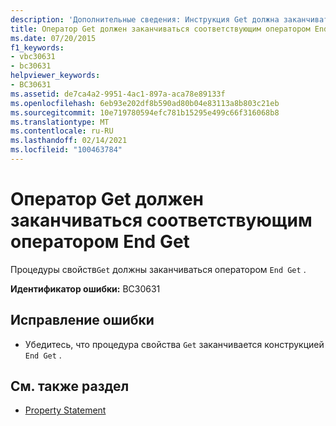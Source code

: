 ```yaml
---
description: 'Дополнительные сведения: Инструкция Get должна заканчиваться соответствующим оператором End Get'
title: Оператор Get должен заканчиваться соответствующим оператором End Get
ms.date: 07/20/2015
f1_keywords:
- vbc30631
- bc30631
helpviewer_keywords:
- BC30631
ms.assetid: de7ca4a2-9951-4ac1-897a-aca78e89133f
ms.openlocfilehash: 6eb93e202df8b590ad80b04e83113a8b803c21eb
ms.sourcegitcommit: 10e719780594efc781b15295e499c66f316068b8
ms.translationtype: MT
ms.contentlocale: ru-RU
ms.lasthandoff: 02/14/2021
ms.locfileid: "100463784"
---
```

# <a name="get-statement-must-end-with-a-matching-end-get"></a>Оператор Get должен заканчиваться соответствующим оператором End Get

Процедуры свойств`Get` должны заканчиваться оператором `End Get` .  
  
 **Идентификатор ошибки:** BC30631  
  
## <a name="to-correct-this-error"></a>Исправление ошибки  
  
- Убедитесь, что процедура свойства `Get` заканчивается конструкцией `End Get` .  
  
## <a name="see-also"></a>См. также раздел

- [Property Statement](../language-reference/statements/property-statement.md)
